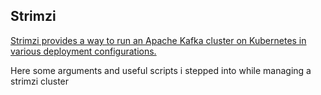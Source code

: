 ## Strimzi

[Strimzi provides a way to run an Apache Kafka cluster on Kubernetes in various deployment configurations.](https://strimzi.io/)

Here some arguments and useful scripts i stepped into while managing a strimzi cluster